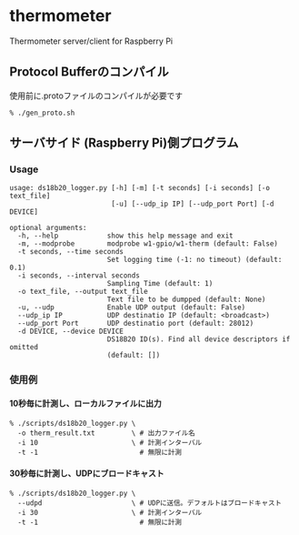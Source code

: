 # thermometer
Thermometer server/client for Raspberry Pi


## Protocol Bufferのコンパイル
使用前に.protoファイルのコンパイルが必要です

```
% ./gen_proto.sh
```

## サーバサイド (Raspberry Pi)側プログラム

### Usage
```
usage: ds18b20_logger.py [-h] [-m] [-t seconds] [-i seconds] [-o text_file]
                         [-u] [--udp_ip IP] [--udp_port Port] [-d DEVICE]

optional arguments:
  -h, --help            show this help message and exit
  -m, --modprobe        modprobe w1-gpio/w1-therm (default: False)
  -t seconds, --time seconds
                        Set logging time (-1: no timeout) (default: 0.1)
  -i seconds, --interval seconds
                        Sampling Time (default: 1)
  -o text_file, --output text_file
                        Text file to be dumpped (default: None)
  -u, --udp             Enable UDP output (default: False)
  --udp_ip IP           UDP destinatio IP (default: <broadcast>)
  --udp_port Port       UDP destinatio port (default: 28012)
  -d DEVICE, --device DEVICE
                        DS18B20 ID(s). Find all device descriptors if omitted
                        (default: [])
```

### 使用例
#### 10秒毎に計測し、ローカルファイルに出力
```
% ./scripts/ds18b20_logger.py \
  -o therm_result.txt         \ # 出力ファイル名
  -i 10                       \ # 計測インターバル
  -t -1                         # 無限に計測
```

#### 30秒毎に計測し、UDPにブロードキャスト
```
% ./scripts/ds18b20_logger.py \
  --udpd                      \ # UDPに送信。デフォルトはブロードキャスト
  -i 30                       \ # 計測インターバル
  -t -1                         # 無限に計測
```
